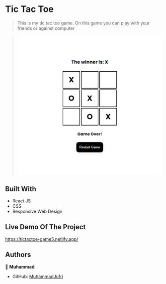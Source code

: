# Tic Tac Toe

> This is my tic tac toe game. On this game you can play with your friends or against computer

> ![screenshot](screenshot.png)

## Built With

- React JS
- CSS
- Responsive Web Design

## Live Demo Of The Project

https://tictactoe-game5.netlify.app/

## Authors

👤 **Muhammad**

- GitHub: [MuhammadJufri](https://github.com/MuhammadJufri)
